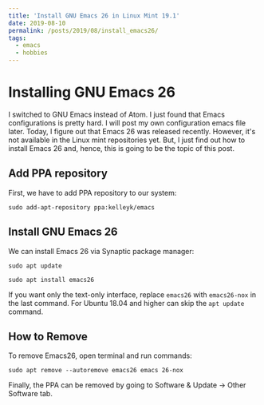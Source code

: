 ```yaml
---
title: 'Install GNU Emacs 26 in Linux Mint 19.1'
date: 2019-08-10
permalink: /posts/2019/08/install_emacs26/
tags:
  - emacs
  - hobbies
---
```


Installing GNU Emacs 26 
======
I switched to GNU Emacs instead of Atom. I just found that Emacs configurations is pretty hard. 
I will post my own configuration emacs file later. Today, I figure out that Emacs 26 was released recently. 
However, it's not available in the Linux mint repositories yet. But, I just find out how to install Emacs 26 and, hence, 
this is going to be the topic of this post.

Add PPA repository
------
First, we have to add PPA repository to our system:
<p>
 <code>sudo add-apt-repository ppa:kelleyk/emacs</code> 
</p>

Install GNU Emacs 26
------
We can install Emacs 26  via Synaptic package manager:

<p>
<code>sudo apt update</code>
</p>

<p>
<code>sudo apt install emacs26</code>
</p>

If you want only the text-only interface, replace <code>emacs26</code> with <code>emacs26-nox</code> in the last command. For Ubuntu 18.04 and higher can skip the <code>apt update</code> command.

How to Remove
------
To remove Emacs26, open terminal and run commands:
<p>
<code>sudo apt remove --autoremove emacs26 emacs 26-nox</code>
</p>
Finally, the PPA can be removed by going to <bf>Software & Update -> Other Software </bf> tab.
